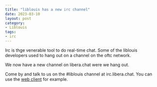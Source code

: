 ```yaml
---
title: "liblouis has a new irc channel"
date: 2023-03-10
layout: post
category:
- Liblouis
tags:
- irc
---
```


Irc is thge venerable tool to do real-time chat. Some of the liblouis
developers used to hang out on a channel on the oftc network.

We now have a new channel on libera.chat were we hang out.

Come by and talk to us on the #liblouis channel at irc.libera.chat.
You can use the [web client](https://web.libera.chat/#liblouis) for
example.

